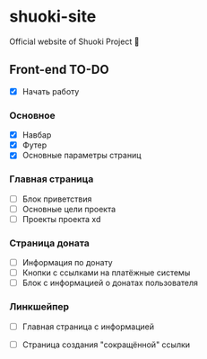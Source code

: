 # shuoki-site
Official website of Shuoki Project 🔗

## Front-end TO-DO
* [X] Начать работу
### Основное
* [X] Навбар
* [X] Футер
* [X] Основные параметры страниц
### Главная страница
* [ ] Блок приветствия
* [ ] Основные цели проекта
* [ ] Проекты проекта xd
### Страница доната
* [ ] Информация по донату
* [ ] Кнопки с ссылками на платёжные системы
* [ ] Блок с информацией о донатах пользователя
### Линкшейпер
* [ ] Главная страница с информацией
* [ ] Страница создания "сокращённой" ссылки

